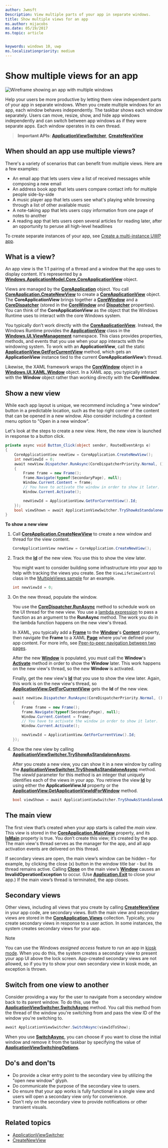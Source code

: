 ```yaml
---
author: Jwmsft
Description: View multiple parts of your app in separate windows.
title: Show multiple views for an app
ms.author: mijacobs
ms.date: 05/19/2017
ms.topic: article


keywords: windows 10, uwp
ms.localizationpriority: medium
---
```

# Show multiple views for an app

![Wireframe showing an app with multiple windows](images/multi-view.gif)

Help your users be more productive by letting them view independent parts of your app in separate windows. When you create multiple windows for an app, each window behaves independently. The taskbar shows each window separately. Users can move, resize, show, and hide app windows independently and can switch between app windows as if they were separate apps. Each window operates in its own thread.

> **Important APIs**: [**ApplicationViewSwitcher**](https://msdn.microsoft.com/library/windows/apps/dn281094), [**CreateNewView**](https://msdn.microsoft.com/library/windows/apps/dn297278)

## When should an app use multiple views?
There's a variety of scenarios that can benefit from multiple views. Here are a few examples:
 - An email app that lets users view a list of received messages while composing a new email
 - An address book app that lets users compare contact info for multiple people side-by-side
 - A music player app that lets users see what's playing while browsing through a list of other available music
 - A note-taking app that lets users copy information from one page of notes to another
 - A reading app that lets users open several articles for reading later, after an opportunity to peruse all high-level headlines

To create separate instances of your app, see [Create a multi-instance UWP app](../../launch-resume/multi-instance-uwp.md).

## What is a view?

An app view is the 1:1 pairing of a thread and a window that the app uses to display content. It's represented by a [**Windows.ApplicationModel.Core.CoreApplicationView**](https://msdn.microsoft.com/library/windows/apps/br225017) object.

Views are managed by the [**CoreApplication**](https://msdn.microsoft.com/library/windows/apps/br225016) object. You call [**CoreApplication.CreateNewView**](https://msdn.microsoft.com/library/windows/apps/dn297278) to create a [**CoreApplicationView**](https://msdn.microsoft.com/library/windows/apps/br225017) object. The **CoreApplicationView** brings together a [**CoreWindow**](https://msdn.microsoft.com/library/windows/apps/br208225) and a [**CoreDispatcher**](https://msdn.microsoft.com/library/windows/apps/br208211) (stored in the [**CoreWindow**](https://msdn.microsoft.com/library/windows/apps/br225019) and [**Dispatcher**](https://msdn.microsoft.com/library/windows/apps/dn433264) properties). You can think of the **CoreApplicationView** as the object that the Windows Runtime uses to interact with the core Windows system.

You typically don’t work directly with the [**CoreApplicationView**](https://msdn.microsoft.com/library/windows/apps/br225017). Instead, the Windows Runtime provides the [**ApplicationView**](https://msdn.microsoft.com/library/windows/apps/hh701658) class in the [**Windows.UI.ViewManagement**](https://msdn.microsoft.com/library/windows/apps/br242295) namespace. This class provides properties, methods, and events that you use when your app interacts with the windowing system. To work with an **ApplicationView**, call the static [**ApplicationView.GetForCurrentView**](https://msdn.microsoft.com/library/windows/apps/hh701672) method, which gets an **ApplicationView** instance tied to the current **CoreApplicationView**’s thread.

Likewise, the XAML framework wraps the [**CoreWindow**](https://msdn.microsoft.com/library/windows/apps/br208225) object in a [**Windows.UI.XAML.Window**](https://msdn.microsoft.com/library/windows/apps/br209041) object. In a XAML app, you typically interact with the **Window** object rather than working directly with the **CoreWindow**.

## Show a new view

While each app layout is unique, we recommend including a "new window" button in a predictable location, such as the top right corner of the content that can be opened in a new window. Also consider including a context menu option to "Open in a new window".

Let's look at the steps to create a new view. Here, the new view is launched in response to a button click.

```csharp
private async void Button_Click(object sender, RoutedEventArgs e)
{
    CoreApplicationView newView = CoreApplication.CreateNewView();
    int newViewId = 0;
    await newView.Dispatcher.RunAsync(CoreDispatcherPriority.Normal, () =>
    {
        Frame frame = new Frame();
        frame.Navigate(typeof(SecondaryPage), null);   
        Window.Current.Content = frame;
        // You have to activate the window in order to show it later.
        Window.Current.Activate();

        newViewId = ApplicationView.GetForCurrentView().Id;
    });
    bool viewShown = await ApplicationViewSwitcher.TryShowAsStandaloneAsync(newViewId);
}
```

**To show a new view**

1.  Call [**CoreApplication.CreateNewView**](https://msdn.microsoft.com/library/windows/apps/dn297291) to create a new window and thread for the view content.

    ```csharp
    CoreApplicationView newView = CoreApplication.CreateNewView();
    ```

2.  Track the [**Id**](https://msdn.microsoft.com/library/windows/apps/dn281120) of the new view. You use this to show the view later.

    You might want to consider building some infrastructure into your app to help with tracking the views you create. See the `ViewLifetimeControl` class in the [MultipleViews sample](http://go.microsoft.com/fwlink/p/?LinkId=620574) for an example.

    ```csharp
    int newViewId = 0;
    ```

3.  On the new thread, populate the window.

    You use the [**CoreDispatcher.RunAsync**](https://msdn.microsoft.com/library/windows/apps/hh750317) method to schedule work on the UI thread for the new view. You use a [lambda expression](http://go.microsoft.com/fwlink/p/?LinkId=389615) to pass a function as an argument to the **RunAsync** method. The work you do in the lambda function happens on the new view's thread.

    In XAML, you typically add a [**Frame**](https://msdn.microsoft.com/library/windows/apps/br242682) to the [**Window**](https://msdn.microsoft.com/library/windows/apps/br209041)'s [**Content**](https://msdn.microsoft.com/library/windows/apps/br209051) property, then navigate the **Frame** to a XAML [**Page**](https://msdn.microsoft.com/library/windows/apps/br227503) where you've defined your app content. For more info, see [Peer-to-peer navigation between two pages](../basics/navigate-between-two-pages.md).

    After the new [**Window**](https://msdn.microsoft.com/library/windows/apps/br209041) is populated, you must call the **Window**'s [**Activate**](https://msdn.microsoft.com/library/windows/apps/br209046) method in order to show the **Window** later. This work happens on the new view's thread, so the new **Window** is activated.

    Finally, get the new view's [**Id**](https://msdn.microsoft.com/library/windows/apps/dn281120) that you use to show the view later. Again, this work is on the new view's thread, so [**ApplicationView.GetForCurrentView**](https://msdn.microsoft.com/library/windows/apps/hh701672) gets the **Id** of the new view.

    ```csharp
    await newView.Dispatcher.RunAsync(CoreDispatcherPriority.Normal, () =>
    {
        Frame frame = new Frame();
        frame.Navigate(typeof(SecondaryPage), null);   
        Window.Current.Content = frame;
        // You have to activate the window in order to show it later.
        Window.Current.Activate();

        newViewId = ApplicationView.GetForCurrentView().Id;
    });
    ```

4.  Show the new view by calling [**ApplicationViewSwitcher.TryShowAsStandaloneAsync**](https://msdn.microsoft.com/library/windows/apps/dn281101).

    After you create a new view, you can show it in a new window by calling the [**ApplicationViewSwitcher.TryShowAsStandaloneAsync**](https://msdn.microsoft.com/library/windows/apps/dn281101) method. The *viewId* parameter for this method is an integer that uniquely identifies each of the views in your app. You retrieve the view [**Id**](https://msdn.microsoft.com/library/windows/apps/dn281120) by using either the **ApplicationView.Id** property or the [**ApplicationView.GetApplicationViewIdForWindow**](https://msdn.microsoft.com/library/windows/apps/dn281109) method.

    ```csharp
    bool viewShown = await ApplicationViewSwitcher.TryShowAsStandaloneAsync(newViewId);
    ```

## The main view


The first view that’s created when your app starts is called the *main view*. This view is stored in the [**CoreApplication.MainView**](https://msdn.microsoft.com/library/windows/apps/hh700465) property, and its [**IsMain**](https://msdn.microsoft.com/library/windows/apps/hh700452) property is true. You don’t create this view; it’s created by the app. The main view's thread serves as the manager for the app, and all app activation events are delivered on this thread.

If secondary views are open, the main view’s window can be hidden – for example, by clicking the close (x) button in the window title bar - but its thread remains active. Calling [**Close**](https://msdn.microsoft.com/library/windows/apps/br209049) on the main view’s [**Window**](https://msdn.microsoft.com/library/windows/apps/br209041) causes an **InvalidOperationException** to occur. (Use [**Application.Exit**](https://msdn.microsoft.com/library/windows/apps/br242327) to close your app.) If the main view’s thread is terminated, the app closes.

## Secondary views


Other views, including all views that you create by calling [**CreateNewView**](https://msdn.microsoft.com/library/windows/apps/dn297278) in your app code, are secondary views. Both the main view and secondary views are stored in the [**CoreApplication.Views**](https://msdn.microsoft.com/library/windows/apps/br205861) collection. Typically, you create secondary views in response to a user action. In some instances, the system creates secondary views for your app.

> [!NOTE]
> You can use the Windows *assigned access* feature to run an app in [kiosk mode](https://technet.microsoft.com/library/mt219050.aspx). When you do this, the system creates a secondary view to present your app UI above the lock screen. App-created secondary views are not allowed, so if you try to show your own secondary view in kiosk mode, an exception is thrown.

## Switch from one view to another

Consider providing a way for the user to navigate from a secondary window back to its parent window. To do this, use the [**ApplicationViewSwitcher.SwitchAsync**](https://msdn.microsoft.com/library/windows/apps/dn281097) method. You call this method from the thread of the window you're switching from and pass the view ID of the window you're switching to.

```csharp
await ApplicationViewSwitcher.SwitchAsync(viewIdToShow);
```

When you use [**SwitchAsync**](https://msdn.microsoft.com/library/windows/apps/dn281097), you can choose if you want to close the initial window and remove it from the taskbar by specifying the value of [**ApplicationViewSwitchingOptions**](https://msdn.microsoft.com/library/windows/apps/dn281105).

## Do's and don'ts

* Do provide a clear entry point to the secondary view by utilizing the "open new window" glyph.
* Do communicate the purpose of the secondary view to users.
* Do ensure that your app works is fully functional in a single view and users will open a secondary view only for convenience.
* Don't rely on the secondary view to provide notifications or other transient visuals.

## Related topics

* [ApplicationViewSwitcher](https://msdn.microsoft.com/library/windows/apps/dn281094)
* [CreateNewView](https://msdn.microsoft.com/library/windows/apps/dn297278)
 
